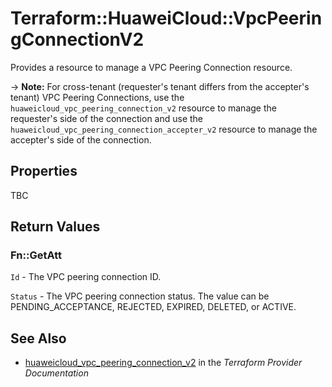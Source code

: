 # Terraform::HuaweiCloud::VpcPeeringConnectionV2

Provides a resource to manage a VPC Peering Connection resource.

-> **Note:** For cross-tenant (requester's tenant differs from the accepter's tenant) VPC Peering Connections, use the `huaweicloud_vpc_peering_connection_v2` resource to manage the requester's side of the connection and use the `huaweicloud_vpc_peering_connection_accepter_v2` resource to manage the accepter's side of the connection.

## Properties

TBC

## Return Values

### Fn::GetAtt

`Id` - The VPC peering connection ID.

`Status` - The VPC peering connection status. The value can be PENDING_ACCEPTANCE, REJECTED, EXPIRED, DELETED, or ACTIVE.

## See Also

* [huaweicloud_vpc_peering_connection_v2](https://www.terraform.io/docs/providers/huaweicloud/r/vpc_peering_connection_v2.html) in the _Terraform Provider Documentation_